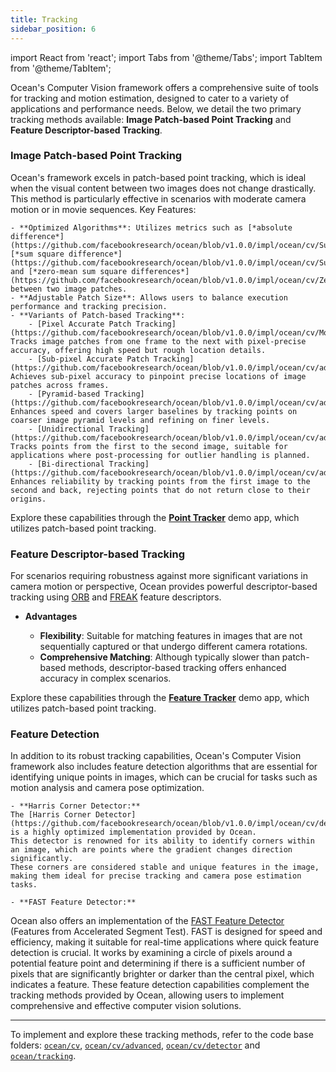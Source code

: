 ```yaml
---
title: Tracking
sidebar_position: 6
---
```


import React from 'react';
import Tabs from '@theme/Tabs';
import TabItem from '@theme/TabItem';

Ocean's Computer Vision framework offers a comprehensive suite of tools for tracking and motion estimation, designed to cater to a variety of applications and performance needs.
Below, we detail the two primary tracking methods available: **Image Patch-based Point Tracking** and **Feature Descriptor-based Tracking**.

### Image Patch-based Point Tracking

Ocean's framework excels in patch-based point tracking, which is ideal when the visual content between two images does not change drastically. This method is particularly effective in scenarios with moderate camera motion or in movie sequences.
Key Features:

    - **Optimized Algorithms**: Utilizes metrics such as [*absolute difference*](https://github.com/facebookresearch/ocean/blob/v1.0.0/impl/ocean/cv/SumAbsoluteDifferences.h#L30), [*sum square difference*](https://github.com/facebookresearch/ocean/blob/v1.0.0/impl/ocean/cv/SumSquareDifferences.h#L28), and [*zero-mean sum square differences*](https://github.com/facebookresearch/ocean/blob/v1.0.0/impl/ocean/cv/ZeroMeanSumSquareDifferences.h#L26) between two image patches.
    - **Adjustable Patch Size**: Allows users to balance execution performance and tracking precision.
    - **Variants of Patch-based Tracking**:
        - [Pixel Accurate Patch Tracking](https://github.com/facebookresearch/ocean/blob/v1.0.0/impl/ocean/cv/Motion.h#L129): Tracks image patches from one frame to the next with pixel-precise accuracy, offering high speed but rough location details.
        - [Sub-pixel Accurate Patch Tracking](https://github.com/facebookresearch/ocean/blob/v1.0.0/impl/ocean/cv/advanced/AdvancedMotion.h#L406): Achieves sub-pixel accuracy to pinpoint precise locations of image patches across frames.
        - [Pyramid-based Tracking](https://github.com/facebookresearch/ocean/blob/v1.0.0/impl/ocean/cv/advanced/AdvancedMotion.h#L152): Enhances speed and covers larger baselines by tracking points on coarser image pyramid levels and refining on finer levels.
        - [Unidirectional Tracking](https://github.com/facebookresearch/ocean/blob/v1.0.0/impl/ocean/cv/advanced/AdvancedMotion.h#L152): Tracks points from the first to the second image, suitable for applications where post-processing for outlier handling is planned.
        - [Bi-directional Tracking](https://github.com/facebookresearch/ocean/blob/v1.0.0/impl/ocean/cv/advanced/AdvancedMotion.h#L270): Enhances reliability by tracking points from the first image to the second and back, rejecting points that do not return close to their origins.

Explore these capabilities through the [**Point Tracker**](demoapps/crossplatformapps/point_tracker.md) demo app, which utilizes patch-based point tracking.


### Feature Descriptor-based Tracking
For scenarios requiring robustness against more significant variations in camera motion or perspective, Ocean provides powerful descriptor-based tracking using [ORB](https://github.com/facebookresearch/ocean/blob/v1.0.0/impl/ocean/cv/detector/ORBFeature.h#L39) and [FREAK](https://github.com/facebookresearch/ocean/blob/v1.0.0/impl/ocean/cv/detector/FREAKDescriptor.h#L83) feature descriptors.

- **Advantages**

    - **Flexibility**: Suitable for matching features in images that are not sequentially captured or that undergo different camera rotations.
    - **Comprehensive Matching**: Although typically slower than patch-based methods, descriptor-based tracking offers enhanced accuracy in complex scenarios.

Explore these capabilities through the [**Feature Tracker**](demoapps/crossplatformapps/feature_tracker.md) demo app, which utilizes patch-based point tracking.


### Feature Detection

In addition to its robust tracking capabilities, Ocean's Computer Vision framework also includes feature detection algorithms that are essential for identifying unique points in images, which can be crucial for tasks such as motion analysis and camera pose optimization.

    - **Harris Corner Detector:**
    The [Harris Corner Detector](https://github.com/facebookresearch/ocean/blob/v1.0.0/impl/ocean/cv/detector/HarrisCornerDetector.h#L38) is a highly optimized implementation provided by Ocean.
    This detector is renowned for its ability to identify corners within an image, which are points where the gradient changes direction significantly.
    These corners are considered stable and unique features in the image, making them ideal for precise tracking and camera pose estimation tasks.

    - **FAST Feature Detector:**
Ocean also offers an implementation of the [FAST Feature Detector](https://github.com/facebookresearch/ocean/blob/v1.0.0/impl/ocean/cv/detector/FASTFeatureDetector.h#L32) (Features from Accelerated Segment Test).
FAST is designed for speed and efficiency, making it suitable for real-time applications where quick feature detection is crucial.
It works by examining a circle of pixels around a potential feature point and determining if there is a sufficient number of pixels that are significantly brighter or darker than the central pixel, which indicates a feature.
These feature detection capabilities complement the tracking methods provided by Ocean, allowing users to implement comprehensive and effective computer vision solutions.


---

To implement and explore these tracking methods, refer to the code base folders: [`ocean/cv`](https://github.com/facebookresearch/ocean/tree/v1.0.0/impl/ocean/cv), [`ocean/cv/advanced`](https://github.com/facebookresearch/ocean/tree/v1.0.0/impl/ocean/cv/advanced), [`ocean/cv/detector`](https://github.com/facebookresearch/ocean/tree/v1.0.0/impl/ocean/cv/detector) and [`ocean/tracking`](https://github.com/facebookresearch/ocean/tree/v1.0.0/impl/ocean/tracking).
